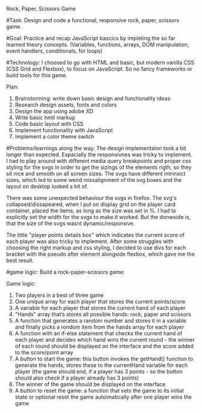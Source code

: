Rock, Paper, Scissors Game

#Task: Design and code a functional, responsive rock, paper, scissors game.

#Goal: Practice and recap JavaScript bascics by impleting the so far learned theory concepts. (Variables, functions, arrays, DOM manipulation, event handlers, conditionals, for loops)

#Technology: I choosed to go with HTML and basic, but modern vanilla CSS (CSS Grid and Flexbox), to focus on JavaScript. So no fancy frameworks or build tools for this game.

Plan:

1. Brainstorming: write down basic design and functionality ideas
2. Research design assets, fonts and colors
3. Design the app using adobe XD
4. Write basic hmtl markup
5. Code basic layout with CSS
6. Implement functionality with JavaScript
7. Implement a color theme switch

#Problems/learnings along the way: The design implementaion took a bit longer than expected. Espacially the responsivnes was tricky to implement. I had to play around with different media query breakpoints and proper css styling for the svgs in order to get the sizings of the elements rigth, so they sit nice and smooth on all screen sizes. The svgs have different intrinsict sizes, which led to some weird missalignment of the svg boxes and the layout on desktop looked a bit of.

There was some unexpected behaviour the svgs in firefox. The svg's collapsed/dissapeared, when I put on display grid on the player card container, placed the items, as long as the size was set in %. I had to explicitly set the width for the svgs to make it worked. But the donwside is, that the size of the svgs wasnt dynamic/responsive.

The little "player points details box" which indicates the current score of each player was also tricky to implement. After some struggles with choosing the right markup and css styling, I decided to use divs for each bracket with the pseudo after element alongside flexbox, which gave me the best result.

#game logic:
Build a rock-paper-scissors game:

Game logic:

1. Two players in a best of three game
2. One unique array for each player that stores the current points/score
3. A variable for each player that stores the current hand of each player
4. "Hands" array that’s stores all possible hands: rock, paper and scissors
5. A function that generates a random number and stores it in a variable and finally picks a rondom item from the hands array for each player
6. A function with an if-else statement that checks the current hand of each player and decides which hand wins the current round - the winner of each round should be displayed on the interface and the score added to the score/point array
7. A button to start the game: this button invokes the getHand() function to generate the hands, stores these to the currentHand variable for each player (the game should end, if a player has 3 points - so the button should also check if a player already has 3 points)
8. The winner of the game should be displayed on the interface
9. A button to reset the game: a function that sets the game to its initial state or optional reset the game autoimatically after one player wins the game
